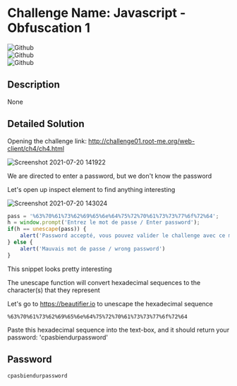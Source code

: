 # Challenge Name: Javascript - Obfuscation 1

![Github](https://img.shields.io/badge/date-20.07.2021-brightgreen)  
![Github](https://img.shields.io/badge/category-Web-blueviolet)  
![Github](https://img.shields.io/badge/value-10-blue)  

## Description
None

## Detailed Solution
Opening the challenge link: http://challenge01.root-me.org/web-client/ch4/ch4.html

![Screenshot 2021-07-20 141922](https://user-images.githubusercontent.com/79667858/126375321-d388b19d-334c-4ea9-b865-d31ab59178df.jpg)

We are directed to enter a password, but we don't know the password

Let's open up inspect element to find anything interesting

![Screenshot 2021-07-20 143024](https://user-images.githubusercontent.com/79667858/126376841-1a0243b8-8e36-4f2e-bc90-c05f9959d9dd.jpg)

```javascript
pass = '%63%70%61%73%62%69%65%6e%64%75%72%70%61%73%73%77%6f%72%64';
h = window.prompt('Entrez le mot de passe / Enter password');
if(h == unescape(pass)) {
    alert('Password accepté, vous pouvez valider le challenge avec ce mot de passe.\nYou an validate the challenge using this pass.');
} else {
    alert('Mauvais mot de passe / wrong password')
}
```
This snippet looks pretty interesting

The unescape function will convert hexadecimal sequences to the character(s) that they represent

Let's go to https://beautifier.io to unescape the hexadecimal sequence

```
%63%70%61%73%62%69%65%6e%64%75%72%70%61%73%73%77%6f%72%64
```

Paste this hexadecimal sequence into the text-box, and it should return your password: 'cpasbiendurpassword'

## Password
```
cpasbiendurpassword
```
